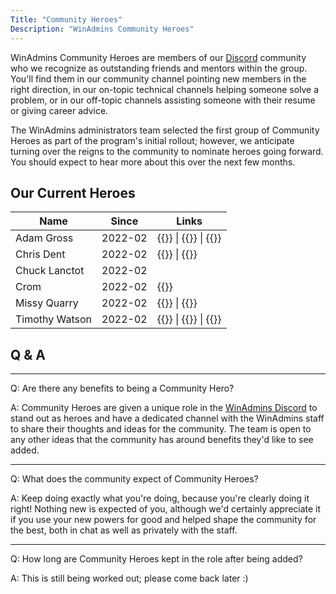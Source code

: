 ```yaml
---
Title: "Community Heroes"
Description: "WinAdmins Community Heroes"
---
```


WinAdmins Community Heroes are members of our [Discord](/discord) community who we recognize as outstanding friends and mentors within the group. You'll find them in our community channel pointing new members in the right direction, in our on-topic technical channels helping someone solve a problem, or in our off-topic channels assisting someone with their resume or giving career advice.

The WinAdmins administrators team selected the first group of Community Heroes as part of the program's initial rollout; however, we anticipate turning over the reigns to the community to nominate heroes going forward. You should expect to hear more about this over the next few months.

## Our Current Heroes

Name|Since|Links
-|-|-
Adam Gross|2022-02|{{<weblink site="https://www.asquaredozen.com/">}} \| {{<twitter handle="adamgrosstx">}} \| {{<github username="adamgrosstx">}}
Chris Dent|2022-02|{{<weblink site="https://www.amazon.com/kindle-dbs/entity/author/B0977W5272?_encoding=UTF8&node=283155&offset=0&pageSize=12&searchAlias=stripbooks&sort=author-sidecar-rank&page=1&langFilter=default#formatSelectorHeader">}} \| {{<github username="indented-automation">}}
Chuck Lanctot|2022-02|
Crom|2022-02|{{<twitter handle="cromnion_">}}
Missy Quarry|2022-02|{{<twitter handle="msedgemissy">}} \| {{<linkedin name="melissaquarry">}}
Timothy Watson|2022-02|{{<twitter handle="LMewinsky">}} \| {{<linkedin name="timothy-watson-8931b572">}} \| {{<github username="LonicaMewinsky">}}

## Q & A

---

Q: Are there any benefits to being a Community Hero?

A: Community Heroes are given a unique role in the [WinAdmins Discord](/discord) to stand out as heroes and have a dedicated channel with the WinAdmins staff to share their thoughts and ideas for the community. The team is open to any other ideas that the community has around benefits they'd like to see added.

---

Q: What does the community expect of Community Heroes?

A: Keep doing exactly what you're doing, because you're clearly doing it right! Nothing new is expected of you, although we'd certainly appreciate it if you use your new powers for good and helped shape the community for the best, both in chat as well as privately with the staff.

---

Q: How long are Community Heroes kept in the role after being added?

A: This is still being worked out; please come back later :)
